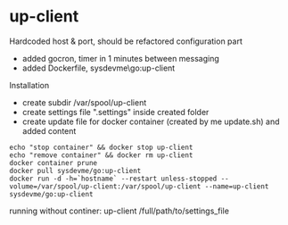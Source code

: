 # up-client

Hardcoded host & port, should be refactored configuration part

- added gocron, timer in 1 minutes between messaging
- added Dockerfile, sysdevme\go:up-client

Installation

- create subdir /var/spool/up-client
- create settings file ".settings" inside created folder
- create update file for docker container (created by me update.sh) and added content
```
echo "stop container" && docker stop up-client
echo "remove container" && docker rm up-client
docker container prune
docker pull sysdevme/go:up-client
docker run -d -h=`hostname` --restart unless-stopped --volume=/var/spool/up-client:/var/spool/up-client --name=up-client sysdevme/go:up-client

```

running without continer: up-client /full/path/to/settings_file

